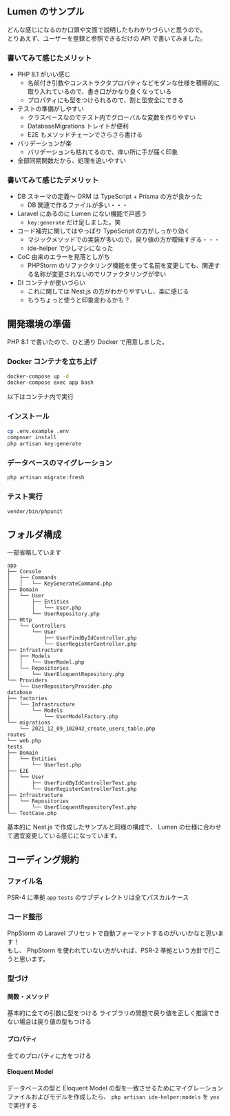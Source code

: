 ## Lumen のサンプル

どんな感じになるのか口頭や文面で説明したもわかりづらいと思うので。  
とりあえず、ユーザーを登録と参照できるだけの API で書いてみました。

### 書いてみて感じたメリット

* PHP 8.1 がいい感じ
    * 名前付き引数やコンストラクタプロパティなどモダンな仕様を積極的に取り入れているので、書き口がかなり良くなっている
    * プロパティにも型をつけられるので、割と型安全にできる
* テストの準備がしやすい
    * クラスベースなのでテスト内でグローバルな変数を作りやすい
    * DatabaseMigrations トレイトが便利
    * E2E もメソッドチェーンでさらさら書ける
* バリデーションが楽
    * バリデーションも枯れてるので、痒い所に手が届く印象
* 全部同期関数だから、処理を追いやすい

### 書いてみて感じたデメリット

* DB スキーマの定義〜 ORM は TypeScript + Prisma の方が良かった
    * DB 関連で作るファイルが多い・・・
* Laravel にあるのに Lumen にない機能で戸惑う
    * `key:generate` だけ足しました。笑
* コード補完に関してはやっぱり TypeScript の方がしっかり効く
    * マジックメソッドでの実装が多いので、戻り値の方が曖昧すぎる・・・
    * ide-helper で少しマシになった
* CoC 由来のエラーを見落としがち
    * PHPStorm のリファクタリング機能を使って名前を変更しても、関連する名称が変更されないのでリファクタリングが辛い
* DI コンテナが使いづらい
    * これに関しては Nest.js の方がわかりやすいし、楽に感じる
    * もうちょっと使うと印象変わるかも？

## 開発環境の準備

PHP 8.1 で書いたので、ひと通り Docker で用意しました。

### Docker コンテナを立ち上げ

```bash
docker-compose up -d
docker-compose exec app bash
```

以下はコンテナ内で実行

### インストール

```bash
cp .env.example .env
composer install
php artisan key:generate
```

### データベースのマイグレーション

```bash
php artisan migrate:fresh
```

### テスト実行

```bash
vendor/bin/phpunit
```

## フォルダ構成

一部省略しています

```
app
├── Console
│   ├── Commands
│   │   └── KeyGenerateCommand.php
├── Domain
│   └── User
│       ├── Entities
│       │   └── User.php
│       └── UserRepository.php
├── Http
│   └── Controllers
│       └── User
│           ├── UserFindByIdController.php
│           └── UserRegisterController.php
├── Infrastructure
│   ├── Models
│   │   └── UserModel.php
│   └── Repositories
│       └── UserEloquentRepository.php
└── Providers
    └── UserRepositoryProvider.php
database
├── factories
│   └── Infrastructure
│       └── Models
│           └── UserModelFactory.php
└── migrations
    └── 2021_12_09_102043_create_users_table.php
routes
└── web.php
tests
├── Domain
│   └── Entities
│       └── UserTest.php
├── E2E
│   └── User
│       ├── UserFindByIdControllerTest.php
│       └── UserRegisterControllerTest.php
├── Infrastructure
│   └── Repositories
│       └── UserEloquentRepositoryTest.php
└── TestCase.php
```

基本的に Nest.js で作成したサンプルと同様の構成で、 Lumen の仕様に合わせて適宜変更している感じになっています。

## コーディング規約

### ファイル名

PSR-4 に準拠
`app` `tests` のサブディレクトリは全てパスカルケース

### コード整形

PhpStorm の Laravel プリセットで自動フォーマットするのがいいかなと思います！  
もし、 PhpStorm を使われていない方がいれば、PSR-2 準拠という方針で行こうと思います。

### 型づけ

#### 関数・メソッド

基本的に全ての引数に型をつける ライブラリの問題で戻り値を正しく推論できない場合は戻り値の型もつける

#### プロパティ

全てのプロパティに方をつける

#### Eloquent Model

データベースの型と Eloquent Model の型を一致させるためにマイグレーションファイルおよびモデルを作成したら、 `php artisan ide-helper:models` を `yes` で実行する
